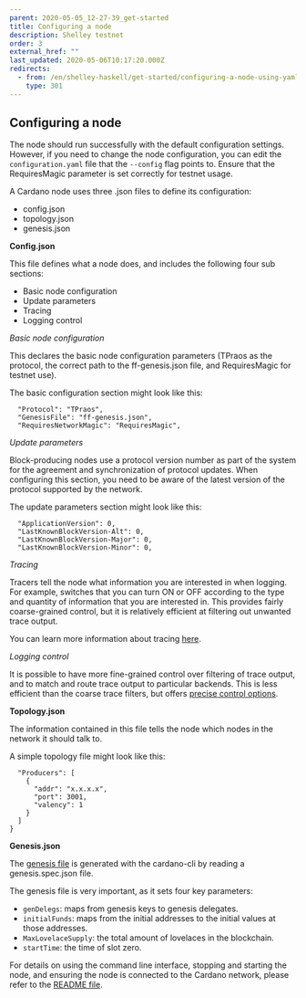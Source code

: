 ```yaml
---
parent: 2020-05-05_12-27-39_get-started
title: Configuring a node
description: Shelley testnet
order: 3
external_href: ""
last_updated: 2020-05-06T10:17:20.000Z
redirects:
  - from: /en/shelley-haskell/get-started/configuring-a-node-using-yaml/
    type: 301
---
```

## Configuring a node

The node should run successfully with the default configuration settings. However, if you need to change the node configuration, you can edit the `configuration.yaml` file that the `--config` flag points to. Ensure that the RequiresMagic parameter is set correctly for testnet usage.

A Cardano node uses three .json files to define its configuration:
* config.json
* topology.json
* genesis.json

**Config.json**

This file defines what a node does, and includes the following four sub sections:
* Basic node configuration
* Update parameters
* Tracing
* Logging control

*Basic node configuration*

This declares the basic node configuration parameters (TPraos as the protocol, the correct path to the ff-genesis.json file, and RequiresMagic for testnet use).

The basic configuration section might look like this:

```{
  "Protocol": "TPraos",
  "GenesisFile": "ff-genesis.json",
  "RequiresNetworkMagic": "RequiresMagic",
  ```

*Update parameters*

Block-producing nodes use a protocol version number as part of the system for the agreement and synchronization of protocol updates. When configuring this section, you need to be aware of the latest version of the protocol supported by the network.

The update parameters section might look like this:
```"ApplicationName": "cardano-sl",
  "ApplicationVersion": 0,
  "LastKnownBlockVersion-Alt": 0,
  "LastKnownBlockVersion-Major": 0,
  "LastKnownBlockVersion-Minor": 0,
  ```

*Tracing*

Tracers tell the node what information you are interested in when logging. For example, switches that you can turn ON or OFF according to the type and quantity of information that you are interested in. This provides fairly coarse-grained control, but it is relatively efficient at filtering out unwanted trace output.

You can learn more information about tracing [here](https://github.com/input-output-hk/cardano-tutorials/blob/master/node-setup/understanding-config-files.md#3-tracing).

*Logging control*

It is possible to have more fine-grained control over filtering of trace output, and to match and route trace output to particular backends. This is less efficient than the coarse trace filters, but offers [precise control options](https://github.com/input-output-hk/cardano-tutorials/blob/master/node-setup/understanding-config-files.md#4-fine-grained-logging-control).

**Topology.json**

The information contained in this file tells the node which nodes in the network it should talk to. 

A simple topology file might look like this:
```{
  "Producers": [
    {
      "addr": "x.x.x.x",
      "port": 3001,
      "valency": 1
    }
  ]
}
```
**Genesis.json**

The [genesis file](https://github.com/input-output-hk/cardano-tutorials/blob/master/node-setup/understanding-config-files.md#the-genesisjson-file) is generated with the cardano-cli by reading a genesis.spec.json file.

The genesis file is very important, as it sets four key parameters:

* `genDelegs`: maps from genesis keys to genesis delegates.
* `initialFunds`: maps from the initial addresses to the initial values at those addresses.
* `MaxLovelaceSupply`: the total amount of lovelaces in the blockchain.
* `startTime`: the time of slot zero.

For details on using the command line interface, stopping and starting the node, and ensuring the node is connected to the Cardano network, please refer to the [README file](https://github.com/input-output-hk/cardano-node/blob/master/README.md).

